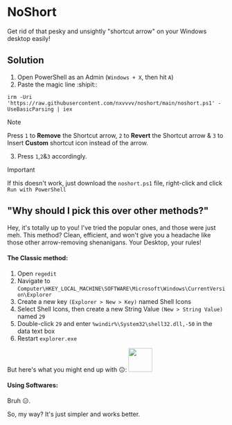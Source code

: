 # NoShort

Get rid of that pesky and unsightly "shortcut arrow" on your Windows desktop easily!

## Solution

1. Open PowerShell as an Admin (`Windows + X`, then hit `A`)
2. Paste the magic line :shipit::
```
irm -Uri 'https://raw.githubusercontent.com/nxvvvv/noshort/main/noshort.ps1' -UseBasicParsing | iex
```
> [!NOTE]
> Press `1` to **Remove** the Shortcut arrow, `2` to **Revert** the Shortcut arrow & `3` to Insert **Custom** shortcut icon instead of the arrow.

3. Press `1`,`2`&`3` accordingly.

> [!IMPORTANT]
> If this doesn't work, just download the `noshort.ps1` file, right-click and click `Run with PowerShell`
## "Why should I pick this over other methods?"

Hey, it's totally up to you! I've tried the popular ones, and those were just meh. This method? Clean, efficient, and won't give you a headache like those other arrow-removing shenanigans. Your Desktop, your rules!

#### The Classic method:

1. Open `regedit`
2. Navigate to `Computer\HKEY_LOCAL_MACHINE\SOFTWARE\Microsoft\Windows\CurrentVersion\Explorer`
3. Create a new key `(Explorer > New > Key)` named Shell Icons
4. Select Shell Icons, then create a new String Value `(New > String Value)` named `29`
5. Double-click `29` and enter `%windir%\System32\shell32.dll,-50` in the data text box
6. Restart `explorer.exe`

But here's what you might end up with :neutral_face::
<img src="https://github.com/nxvvvv/noshort/assets/34748927/b9092d7e-07b1-444b-8154-72326cde0207" width="55">

#### Using Softwares:

Bruh :expressionless:.

So, my way? It's just simpler and works better.
